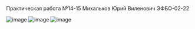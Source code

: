 Практическая работа №14-15 Михальков Юрий Виленович ЭФБО-02-22





![image](https://github.com/user-attachments/assets/5d3ef98b-a5d7-44ed-ae85-de046a33d2f3)
![image](https://github.com/user-attachments/assets/b866ab28-f86f-453b-a5a0-d16961bf7fca)
![image](https://github.com/user-attachments/assets/ce353ead-61a5-4962-9d77-9995a1b44007)
